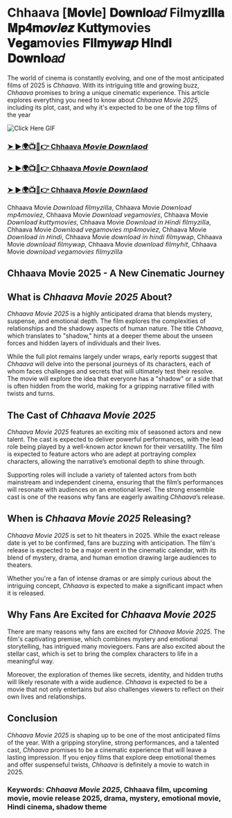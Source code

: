 # Chhaava [𝐌𝐨𝐯𝐢e] 𝐃𝐨𝐰𝐧𝐥𝐨𝑎𝑑 Filmy𝐳𝐢𝐥𝐥𝐚 𝐌𝐩𝟒𝐦𝒐𝒗𝒊𝒆𝒛 𝐊𝐮𝐭𝐭𝐲movies 𝐕𝐞𝐠𝐚movies 𝐅𝐢𝐥𝐦𝐲𝒘𝒂𝒑 𝐇𝐢𝐧𝐝𝐢 𝐃𝐨𝐰𝐧𝐥𝐨𝑎𝑑

The world of cinema is constantly evolving, and one of the most anticipated films of 2025 is *Chhaava*. With its intriguing title and growing buzz, *Chhaava* promises to bring a unique cinematic experience. This article explores everything you need to know about *Chhaava Movie 2025*, including its plot, cast, and why it's expected to be one of the top films of the year

![Click Here GIF](https://media.tenor.com/qWWK-O83J5YAAAAi/click-here.gif)
<h3><a href="https://movieslink.short.gy/Chhaava">➤ ►🌍📺📱👉 Chhaava 𝙈𝙤𝙫𝙞𝙚 𝘿𝙤𝙬𝙣𝙡𝙖𝙤𝙙</a></h3>

<h3><a href="https://movieslink.short.gy/Chhaava">➤ ►🌍📺📱👉 Chhaava 𝙈𝙤𝙫𝙞𝙚 𝘿𝙤𝙬𝙣𝙡𝙖𝙤𝙙</a></h3>

<h3><a href="https://movieslink.short.gy/Chhaava">➤ ►🌍📺📱👉 Chhaava 𝙈𝙤𝙫𝙞𝙚 𝘿𝙤𝙬𝙣𝙡𝙖𝙤𝙙</a></h3>

Chhaava Movie 𝘋𝘰𝘸𝘯𝘭𝘰𝘢𝘥 𝘧𝘪𝘭𝘮𝘺𝘻𝘪𝘭𝘭𝘢, Chhaava Movie 𝘋𝘰𝘸𝘯𝘭𝘰𝘢𝘥 𝘮𝘱4𝘮𝘰𝘷𝘪𝘦𝘻, Chhaava Movie 𝘋𝘰𝘸𝘯𝘭𝘰𝘢𝘥 𝘷𝘦𝘨𝘢𝘮𝘰𝘷𝘪𝘦𝘴, Chhaava Movie 𝘋𝘰𝘸𝘯𝘭𝘰𝘢𝘥 𝘬𝘶𝘵𝘵𝘺𝘮𝘰𝘷𝘪𝘦𝘴, Chhaava Movie 𝘋𝘰𝘸𝘯𝘭𝘰𝘢𝘥 𝘪𝘯 𝘏𝘪𝘯𝘥𝘪 𝘧𝘪𝘭𝘮𝘺𝘻𝘪𝘭𝘭𝘢, Chhaava Movie 𝘋𝘰𝘸𝘯𝘭𝘰𝘢𝘥 𝘷𝘦𝘨𝘢𝘮𝘰𝘷𝘪𝘦𝘴 𝘮𝘱4𝘮𝘰𝘷𝘪𝘦𝘻, Chhaava Movie 𝘋𝘰𝘸𝘯𝘭𝘰𝘢𝘥 𝘪𝘯 𝘏𝘪𝘯𝘥𝘪, Chhaava Movie 𝘥𝘰𝘸𝘯𝘭𝘰𝘢𝘥 𝘪𝘯 𝘩𝘪𝘯𝘥𝘪 𝘧𝘪𝘭𝘮𝘺𝘸𝘢𝘱, Chhaava Movie 𝘥𝘰𝘸𝘯𝘭𝘰𝘢𝘥 𝘧𝘪𝘭𝘮𝘺𝘸𝘢𝘱, Chhaava Movie 𝘥𝘰𝘸𝘯𝘭𝘰𝘢𝘥 𝘧𝘪𝘭𝘮𝘺𝘩𝘪𝘵, Chhaava Movie 𝘥𝘰𝘸𝘯𝘭𝘰𝘢𝘥 𝘷𝘦𝘨𝘢𝘮𝘰𝘷𝘪𝘦𝘴 𝘧𝘪𝘭𝘮𝘺𝘻𝘪𝘭𝘭𝘢

## Chhaava Movie 2025 - A New Cinematic Journey

## What is *Chhaava Movie 2025* About?

*Chhaava Movie 2025* is a highly anticipated drama that blends mystery, suspense, and emotional depth. The film explores the complexities of relationships and the shadowy aspects of human nature. The title *Chhaava*, which translates to "shadow," hints at a deeper theme about the unseen forces and hidden layers of individuals and their lives.

While the full plot remains largely under wraps, early reports suggest that *Chhaava* will delve into the personal journeys of its characters, each of whom faces challenges and secrets that will ultimately test their resolve. The movie will explore the idea that everyone has a "shadow" or a side that is often hidden from the world, making for a gripping narrative filled with twists and turns.

## The Cast of *Chhaava Movie 2025*

*Chhaava Movie 2025* features an exciting mix of seasoned actors and new talent. The cast is expected to deliver powerful performances, with the lead role being played by a well-known actor known for their versatility. The film is expected to feature actors who are adept at portraying complex characters, allowing the narrative’s emotional depth to shine through.

Supporting roles will include a variety of talented actors from both mainstream and independent cinema, ensuring that the film’s performances will resonate with audiences on an emotional level. The strong ensemble cast is one of the reasons why fans are eagerly awaiting *Chhaava*’s release.

## When is *Chhaava Movie 2025* Releasing?

*Chhaava Movie 2025* is set to hit theaters in 2025. While the exact release date is yet to be confirmed, fans are buzzing with anticipation. The film's release is expected to be a major event in the cinematic calendar, with its blend of mystery, drama, and human emotion drawing large audiences to theaters.

Whether you're a fan of intense dramas or are simply curious about the intriguing concept, *Chhaava* is expected to make a significant impact when it is released.

## Why Fans Are Excited for *Chhaava Movie 2025*

There are many reasons why fans are excited for *Chhaava Movie 2025*. The film's captivating premise, which combines mystery and emotional storytelling, has intrigued many moviegoers. Fans are also excited about the stellar cast, which is set to bring the complex characters to life in a meaningful way.

Moreover, the exploration of themes like secrets, identity, and hidden truths will likely resonate with a wide audience. *Chhaava* is expected to be a movie that not only entertains but also challenges viewers to reflect on their own lives and relationships.

## Conclusion

*Chhaava Movie 2025* is shaping up to be one of the most anticipated films of the year. With a gripping storyline, strong performances, and a talented cast, *Chhaava* promises to be a cinematic experience that will leave a lasting impression. If you enjoy films that explore deep emotional themes and offer suspenseful twists, *Chhaava* is definitely a movie to watch in 2025.

### Keywords: *Chhaava Movie 2025*, Chhaava film, upcoming movie, movie release 2025, drama, mystery, emotional movie, Hindi cinema, shadow theme
